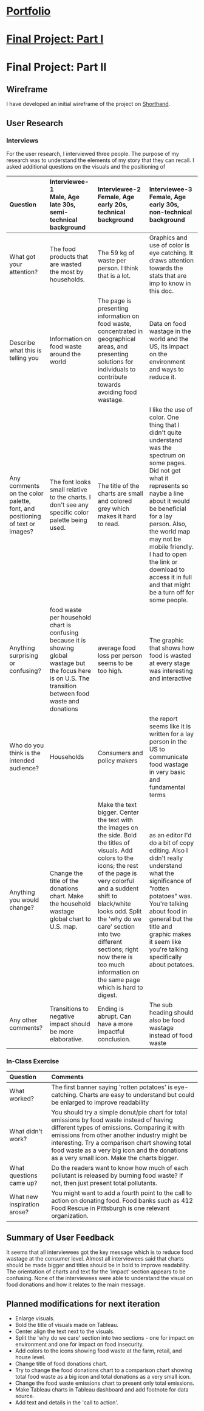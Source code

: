 # [Portfolio](https://mahrukh-k.github.io/Portfolio/)

# [Final Project: Part I](https://mahrukh-k.github.io/Portfolio/Final_Project_Part1_Mahrukh.html)

# Final Project: Part II

## Wireframe
I have developed an initial wireframe of the project on [Shorthand](https://preview.shorthand.com/qHdqBbjv1jsUFWFh). 

## User Research

### Interviews
For the user research, I interviewed three people. The purpose of my research was to understand the elements of my story that they can recall. I asked additional questions on the visuals and the positioning of 



Question  | Interviewee-1 <br /> Male, Age late 30s, semi-technical background | Interviewee-2 <br /> Female, Age early 20s, technical background | Interviewee-3 <br />  Female, Age early 30s, non-technical background |
|:--------- |:-----------|:-----------|:------------|
What got your attention? | The food products that are wasted the most by households. | The 59 kg of waste per person. I think that is a lot.| Graphics and use of color is eye catching. It draws attention towards the stats that are imp to know in this doc. |
Describe what this is telling you | Information on food waste around the world  | The page is presenting  information on food waste, concentrated in geographical areas, and presenting solutions for individuals to contribute towards avoiding food wastage. | Data on food wastage in the world and the US, its impact on the environment and ways to reduce it. |
Any comments on the color palette, font, and positioning of text or images? | The font looks small relative to the charts. I don't see any specific color palette being used. | The title of the charts are small and colored grey which makes it hard to read.  | I like the use of color. One thing that I didn't quite understand was the spectrum on some pages. Did not get what it represents so naybe a line about it would be beneficial for a lay person. Also, the world map may not be mobile friendly. I had to open the link or download to access it in full and that might be a turn off for some people. |
Anything surprising or confusing? | food waste per household chart is confusing because it is showing global wastage but the focus here is on U.S. The transition between food waste and donations | average food loss per person seems to be too high. | The graphic that shows how food is wasted at every stage was interesting and interactive |
Who do you think is the intended audience? | Households | Consumers and policy makers | the report seems like it is written for a lay person   in the US to communicate food wastage in very basic and fundamental terms |
Anything you would change? | Change the title of the donations chart. Make the household wastage global chart to U.S. map. | Make the text bigger. Center the text with the images on the side. Bold the titles of visuals. Add colors to the icons; the rest of the page is very colorful and a suddent shift to black/white looks odd. Split the 'why do we care' section into two different sections; right now there is too much information on the same page which is hard to digest. | as an editor I'd do a bit of copy editing. Also I didn't really understand what the significance of "rotten potatoes" was. You're talking about food in general but the title and graphic makes it seem like you're talking specifically about potatoes. |
Any other comments? | Transitions to negative impact should be more elaborative.  | Ending is abrupt. Can have a more impactful conclusion. | The sub heading should also be food wastage instead of food waste |


### In-Class Exercise


Question | Comments |
:--------- |:-----------|
What worked? | The first banner saying 'rotten potatoes' is eye-catching. Charts are easy to understand but could be enlarged to improve readability |
What didn't work? | You should try a simple donut/pie chart for total emissions by food waste instead of having different types of emissions. Comparing it with emissions from other another industry might be interesting. Try a comparison chart showing total food waste as a very big icon and the donations as a very small icon. Make the charts bigger. |
What questions came up? | Do the readers want to know how much of each pollutant is released by burning food waste? If not, then just present total pollutants. |
What new inspiration arose? | You might want to add a fourth point to the call to action on donating food. Food banks such as 412 Food Rescue in Pittsburgh is one relevant organization. |

## Summary of User Feedback
It seems that all interviewees got the key message which is to reduce food wastage at the consumer level. Almost all interviewees said that charts should be made bigger and titles should be in bold to improve readability. The orientation of charts and text for the 'impact' section appears to be confusing. None of the interviewees were able to understand the visual on food donations and how it relates to the main message. 

## Planned modifications for next iteration
* Enlarge visuals.
* Bold the title of visuals made on Tableau.
* Center align the text next to the visuals.
* Split the 'why do we care' section into two sections - one for impact on environment and one for impact on food insecurity.
* Add colors to the icons showing food waste at the farm, retail, and house level.
* Change title of food donations chart.
* Try to change the food donations chart to a comparison chart showing total food waste as a big icon and total donations as a very small icon.
* Change the food waste emissions chart to present only total emissions.
* Make Tableau charts in Tableau dashboard and add footnote for data source. 
* Add text and details in the 'call to action'.
